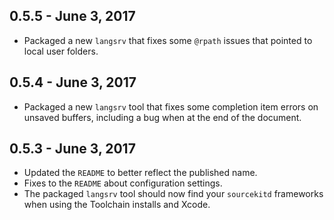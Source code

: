 ## 0.5.5 - June 3, 2017
 - Packaged a new `langsrv` that fixes some `@rpath` issues that pointed to local user folders.

## 0.5.4 - June 3, 2017
 - Packaged a new `langsrv` tool that fixes some completion item errors on unsaved buffers,
   including a bug when at the end of the document.

## 0.5.3 - June 3, 2017
 - Updated the `README` to better reflect the published name.
 - Fixes to the `README` about configuration settings.
 - The packaged `langsrv` tool should now find your `sourcekitd` frameworks when using the Toolchain
   installs and Xcode.

